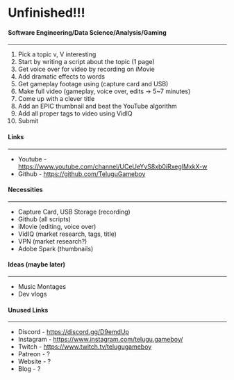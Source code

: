 # Unfinished!!!

#### Software Engineering/Data Science/Analysis/Gaming
---
1. Pick a topic v, V interesting
2. Start by writing a script about the topic (1 page)  
3. Get voice over for video by recording on iMovie  
4. Add dramatic effects to words  
5. Get gameplay footage using (capture card and USB)  
6. Make full video (gameplay, voice over, edits → 5~7 minutes)
7. Come up with a clever title
8. Add an EPIC thumbnail and beat the YouTube algorithm
9. Add all proper tags to video using VidIQ
10. Submit

#### Links
---
- Youtube - https://www.youtube.com/channel/UCeUeYvS8xb0iRxegIMxkX-w
- Github - https://github.com/TeluguGameboy

#### Necessities
---
- Capture Card, USB Storage (recording)
- Github (all scripts)
- iMovie (editing, voice over)
- VidIQ (market research, tags, title)
- VPN (market research?)
- Adobe Spark (thumbnails)

#### Ideas (maybe later)
---
- Music Montages
- Dev vlogs

#### Unused Links
---
- Discord - https://discord.gg/D9emdUp
- Instagram - https://www.instagram.com/telugu.gameboy/
- Twitch - https://www.twitch.tv/telugugameboy
- Patreon - ?
- Website - ?
- Blog - ?

